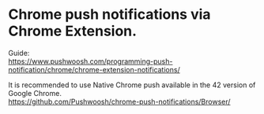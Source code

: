 Chrome push notifications via Chrome Extension.
=========================

Guide:  
https://www.pushwoosh.com/programming-push-notification/chrome/chrome-extension-notifications/

It is recommended to use Native Chrome push available in the 42 version of Google Chrome.  
https://github.com/Pushwoosh/chrome-push-notifications/Browser/
